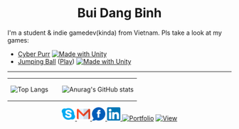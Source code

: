 <h1 align="center">Bui Dang Binh</h1> 

<p>I'm a student & indie gamedev(kinda) from Vietnam. Pls take a look at my games:</p>

- [Cyber Purr](https://github.com/dunkbing/cyber-purr)
[![Made with Unity](https://img.shields.io/badge/Made%20with-Unity-57b9d3.svg?style=flat&logo=unity)](https://unity3d.com)
- [Jumping Ball](https://github.com/dunkbing/mah-ball) ([Play](https://dunkbing.itch.io/jumping-ball))
[![Made with Unity](https://img.shields.io/badge/Made%20with-Unity-57b9d3.svg?style=flat&logo=unity)](https://unity3d.com)
---
<table width="100%">
  <td valign="top" width="40%">

  ![Top Langs](https://github-readme-stats.vercel.app/api/top-langs/?username=dunkbing&theme=dark&label=PROFILE+VIEWS) 
  
  </td>
  <td valign="top" width="60%">
  
  ![Anurag's GitHub stats](https://github-readme-stats.vercel.app/api?username=dunkbing&theme=vue-dark&show_icons=true)
  
  </td>
  </tr>
</table>

<p align="center">
  <a href="https://join.skype.com/invite/Y9I2egFWVxQB" target="_blank">
    <img alt="Skype me" src="assets/skype.png" width="30" />
  </a>
  <a href="mailto:dangbinh4869@gmail.co" target="_blank">
    <img alt="Email me" src="assets/gmail.png" width="30" />
  </a>
  <a href="https://www.facebook.com/dunkbing.kudo/" target="_blank">
    <img alt="My Facebook" src="assets/fb.png" width="30" />
  </a>
  <a href="https://www.linkedin.com/in/binh-bui-20a28a18a/" target="_blank">
    <img alt="My LinkedIn" src="assets/linkedin.png" width="30" />
  </a>
  <a href="https://dunkbing.github.io/" target="_blank"><img alt="Portfolio" src="https://img.shields.io/badge/Portfolio-4A154B?style=for-the-badge&logo=aseprite&logoColor=white"></a>
  <a href="#" target="_blank"><img alt="View" src="https://en46xhi8fx4sb26.m.pipedream.net"></a>
</p>
